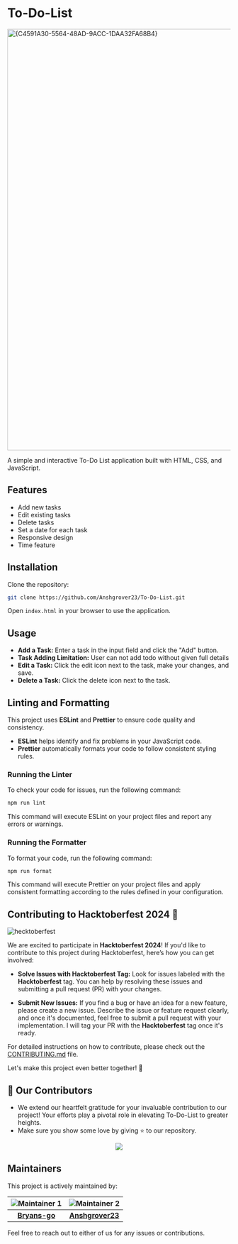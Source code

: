 # To-Do-List

<img width="950" alt="{C4591A30-5564-48AD-9ACC-1DAA32FA68B4}" src="https://github.com/user-attachments/assets/927a61f2-0908-4b76-98fd-7a77191b0177">

A simple and interactive To-Do List application built with HTML, CSS, and JavaScript.

## Features

- Add new tasks
- Edit existing tasks
- Delete tasks
- Set a date for each task
- Responsive design
- Time feature

## Installation

Clone the repository:

```bash
git clone https://github.com/Anshgrover23/To-Do-List.git
```

Open `index.html` in your browser to use the application.

## Usage

- **Add a Task:** Enter a task in the input field and click the "Add" button.
- **Task Adding Limitation:** User can not add todo without given full details
- **Edit a Task:** Click the edit icon next to the task, make your changes, and save.
- **Delete a Task:** Click the delete icon next to the task.

## Linting and Formatting

This project uses **ESLint** and **Prettier** to ensure code quality and consistency.

- **ESLint** helps identify and fix problems in your JavaScript code.
- **Prettier** automatically formats your code to follow consistent styling rules.

### Running the Linter

To check your code for issues, run the following command:

```bash
npm run lint
```

This command will execute ESLint on your project files and report any errors or warnings.

### Running the Formatter

To format your code, run the following command:

```bash
npm run format
```

This command will execute Prettier on your project files and apply consistent formatting according to the rules defined in your configuration.

## Contributing to Hacktoberfest 2024 🎉

![hecktoberfest](https://github.com/user-attachments/assets/9352e904-6b2d-495e-8140-1437e385ffdb)

We are excited to participate in **Hacktoberfest 2024**! If you'd like to contribute to this project during Hacktoberfest, here’s how you can get involved:

- **Solve Issues with Hacktoberfest Tag:** Look for issues labeled with the **Hacktoberfest** tag. You can help by resolving these issues and submitting a pull request (PR) with your changes.

- **Submit New Issues:** If you find a bug or have an idea for a new feature, please create a new issue. Describe the issue or feature request clearly, and once it's documented, feel free to submit a pull request with your implementation. I will tag your PR with the **Hacktoberfest** tag once it's ready.

For detailed instructions on how to contribute, please check out the [CONTRIBUTING.md](CONTRIBUTING.md) file.

Let's make this project even better together! 🎉

## 👀 Our Contributors

- We extend our heartfelt gratitude for your invaluable contribution to our project! Your efforts play a pivotal role in elevating To-Do-List to greater heights.
- Make sure you show some love by giving ⭐ to our repository.

<div align="center">

  <a href="https://github.com/Groverio/To-Do-List">
    <img src="https://contrib.rocks/image?repo=Groverio/To-Do-List" />
  </a>
</div>

## Maintainers

This project is actively maintained by:

| ![Maintainer 1](https://github.com/bryans-go.png?size=100) | ![Maintainer 2](https://github.com/Anshgrover23.png?size=100) |
| :--------------------------------------------------------: | :-----------------------------------------------------------: |
|       **[Bryans-go](https://github.com/bryans-go)**        |      **[Anshgrover23](https://github.com/Anshgrover23)**      |

Feel free to reach out to either of us for any issues or contributions.
